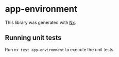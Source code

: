 # app-environment

This library was generated with [Nx](https://nx.dev).

## Running unit tests

Run `nx test app-environment` to execute the unit tests.
